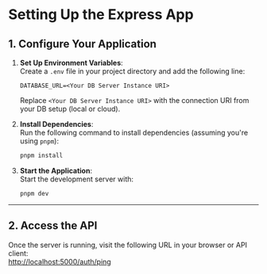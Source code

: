 # Setting Up the Express App

## 1. Configure Your Application

1. **Set Up Environment Variables**:  
   Create a `.env` file in your project directory and add the following line:

   ```env
   DATABASE_URL=<Your DB Server Instance URI>
   ```

   Replace `<Your DB Server Instance URI>` with the connection URI from your DB setup (local or cloud).

2. **Install Dependencies**:  
   Run the following command to install dependencies (assuming you're using `pnpm`):

   ```bash
   pnpm install
   ```

3. **Start the Application**:  
   Start the development server with:
   ```bash
   pnpm dev
   ```

---

## 2. Access the API

Once the server is running, visit the following URL in your browser or API client:  
[http://localhost:5000/auth/ping](http://localhost:5000/auth/ping)
